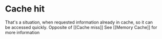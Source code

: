 # Cache hit

That's a situation, when requested information already in cache, so it can be accessed quickly. 
Opposite of [[Cache miss]]
See [[Memory Cache]] for more information